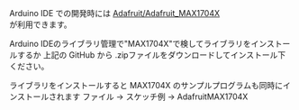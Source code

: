 Arduino IDE での開発時には
[Adafruit/Adafruit_MAX1704X](https://github.com/adafruit/Adafruit_MAX1704X)  
が利用できます。

Arduino IDEのライブラリ管理で"MAX1704X"で検してライブラリをインストールするか
上記の GitHub から .zipファイルをダウンロードしてインストール下ください。

ライブラリをインストールすると MAX1704X のサンプルプログラムも同時にインストールされます
ファイル → スケッチ例 → AdafruitMAX1704X
